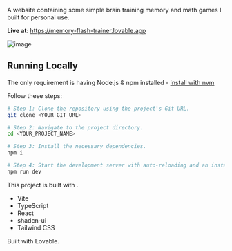 A website containing some simple brain training memory and math games I built for personal use.

**Live at**: https://memory-flash-trainer.lovable.app

![image](https://github.com/user-attachments/assets/e0a3872f-1dcc-40ad-a0bb-dc7a63fe61b4)

## Running Locally

The only requirement is having Node.js & npm installed - [install with nvm](https://github.com/nvm-sh/nvm#installing-and-updating)

Follow these steps:

```sh
# Step 1: Clone the repository using the project's Git URL.
git clone <YOUR_GIT_URL>

# Step 2: Navigate to the project directory.
cd <YOUR_PROJECT_NAME>

# Step 3: Install the necessary dependencies.
npm i

# Step 4: Start the development server with auto-reloading and an instant preview.
npm run dev
```

This project is built with .

- Vite
- TypeScript
- React
- shadcn-ui
- Tailwind CSS

Built with Lovable.
